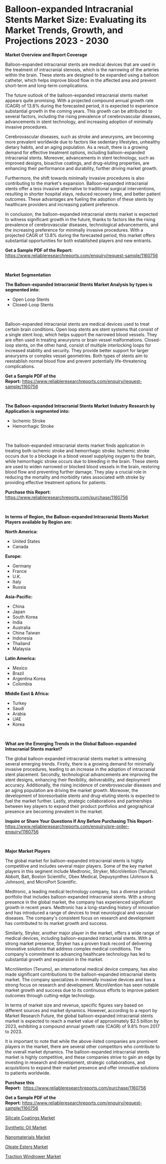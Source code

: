 <p><h1>Balloon-expanded Intracranial Stents Market Size: Evaluating its Market Trends, Growth, and Projections 2023 - 2030</h1></p><p><strong>Market Overview and Report Coverage</strong></p>
<p><p>Balloon-expanded intracranial stents are medical devices that are used in the treatment of intracranial stenosis, which is the narrowing of the arteries within the brain. These stents are designed to be expanded using a balloon catheter, which helps improve blood flow in the affected area and prevent short-term and long-term complications.</p><p>The future outlook of the balloon-expanded intracranial stents market appears quite promising. With a projected compound annual growth rate (CAGR) of 13.8% during the forecasted period, it is expected to experience substantial growth in the coming years. This growth can be attributed to several factors, including the rising prevalence of cerebrovascular diseases, advancements in stent technology, and increasing adoption of minimally invasive procedures.</p><p>Cerebrovascular diseases, such as stroke and aneurysms, are becoming more prevalent worldwide due to factors like sedentary lifestyles, unhealthy dietary habits, and an aging population. As a result, there is a growing demand for effective treatment options, including balloon-expanded intracranial stents. Moreover, advancements in stent technology, such as improved designs, bioactive coatings, and drug-eluting properties, are enhancing their performance and durability, further driving market growth.</p><p>Furthermore, the shift towards minimally invasive procedures is also contributing to the market's expansion. Balloon-expanded intracranial stents offer a less invasive alternative to traditional surgical interventions, resulting in shorter hospital stays, reduced recovery time, and better patient outcomes. These advantages are fueling the adoption of these stents by healthcare providers and increasing patient preference.</p><p>In conclusion, the balloon-expanded intracranial stents market is expected to witness significant growth in the future, thanks to factors like the rising prevalence of cerebrovascular diseases, technological advancements, and the increasing preference for minimally invasive procedures. With a projected CAGR of 13.8% during the forecasted period, this market offers substantial opportunities for both established players and new entrants.</p></p>
<p><strong>Get a Sample PDF of the Report:</strong> <a href="https://www.reliableresearchreports.com/enquiry/request-sample/1160756">https://www.reliableresearchreports.com/enquiry/request-sample/1160756</a></p>
<p>&nbsp;</p>
<p><strong>Market Segmentation</strong></p>
<p><strong>The Balloon-expanded Intracranial Stents Market Analysis by types is segmented into:</strong></p>
<p><ul><li>Open Loop Stents</li><li>Closed-Loop Stents</li></ul></p>
<p>&nbsp;</p>
<p><p>Balloon-expanded intracranial stents are medical devices used to treat certain brain conditions. Open loop stents are stent systems that consist of a single stent loop, which helps support the narrowed blood vessels. They are often used in treating aneurysms or brain vessel malformations. Closed-loop stents, on the other hand, consist of multiple interlocking loops for increased stability and security. They provide better support for larger aneurysms or complex vessel geometries. Both types of stents aim to reestablish normal blood flow and prevent potentially life-threatening complications.</p></p>
<p><strong>Get a Sample PDF of the Report:</strong>&nbsp;<a href="https://www.reliableresearchreports.com/enquiry/request-sample/1160756">https://www.reliableresearchreports.com/enquiry/request-sample/1160756</a></p>
<p>&nbsp;</p>
<p><strong>The Balloon-expanded Intracranial Stents Market Industry Research by Application is segmented into:</strong></p>
<p><ul><li>Ischemic Stroke</li><li>Hemorrhagic Stroke</li></ul></p>
<p>&nbsp;</p>
<p><p>The balloon-expanded intracranial stents market finds application in treating both ischemic stroke and hemorrhagic stroke. Ischemic stroke occurs due to a blockage in a blood vessel supplying oxygen to the brain, while hemorrhagic stroke occurs due to bleeding in the brain. These stents are used to widen narrowed or blocked blood vessels in the brain, restoring blood flow and preventing further damage. They play a crucial role in reducing the mortality and morbidity rates associated with stroke by providing effective treatment options for patients.</p></p>
<p><strong>Purchase this Report:</strong>&nbsp; <a href="https://www.reliableresearchreports.com/purchase/1160756">https://www.reliableresearchreports.com/purchase/1160756</a></p>
<p>&nbsp;</p>
<p><strong>In terms of Region, the Balloon-expanded Intracranial Stents Market Players available by Region are:</strong></p>
<p>
    <p> <strong> North America: </strong>
        <ul>
            <li>United States</li>
            <li>Canada</li>
        </ul>
        </p> 
    <p> <strong> Europe: </strong>
        <ul>
            <li>Germany</li>
            <li>France</li>
            <li>U.K.</li>
            <li>Italy</li>
            <li>Russia</li>
        </ul>
        </p> 
    <p> <strong> Asia-Pacific: </strong>
        <ul>
            <li>China</li>
            <li>Japan</li>
            <li>South Korea</li>
            <li>India</li>
            <li>Australia</li>
            <li>China Taiwan</li>
            <li>Indonesia</li>
            <li>Thailand</li>
            <li>Malaysia</li>
        </ul>
        </p> 
    <p> <strong> Latin America: </strong>
        <ul>
            <li>Mexico</li>
            <li>Brazil</li>
            <li>Argentina Korea</li>
            <li>Colombia</li>
        </ul>
        </p> 
    <p> <strong> Middle East & Africa: </strong>
        <ul>
            <li>Turkey</li>
            <li>Saudi</li>
            <li>Arabia</li>
            <li>UAE</li>
            <li>Korea</li>
        </ul>
    </p>
    </p>
<p>&nbsp;</p>
<p><strong>What are the Emerging Trends in the Global Balloon-expanded Intracranial Stents market?</strong></p>
<p><p>The global balloon-expanded intracranial stents market is witnessing several emerging trends. Firstly, there is a growing demand for minimally invasive procedures, leading to an increase in the adoption of intracranial stent placement. Secondly, technological advancements are improving the stent designs, enhancing their flexibility, deliverability, and deployment accuracy. Additionally, the rising incidence of cerebrovascular diseases and an aging population are driving the market growth. Moreover, the development of bioresorbable stents and drug-eluting stents is expected to fuel the market further. Lastly, strategic collaborations and partnerships between key players to expand their product portfolios and geographical presence are becoming prevalent in the market.</p></p>
<p><strong>Inquire or Share Your Questions If Any Before Purchasing This Report</strong>- <a href="https://www.reliableresearchreports.com/enquiry/pre-order-enquiry/1160756">https://www.reliableresearchreports.com/enquiry/pre-order-enquiry/1160756</a></p>
<p>&nbsp;</p>
<p><strong>Major Market Players</strong></p>
<p><p>The global market for balloon-expanded intracranial stents is highly competitive and includes several major players. Some of the key market players in this segment include Medtronic, Stryker, MicroVention (Terumo), Abbott, Balt, Boston Scientific, Obex Medical, Depuysynthes (Johnson & Johnson), and MicroPort Scientific.</p><p>Medtronic, a leading medical technology company, has a diverse product portfolio that includes balloon-expanded intracranial stents. With a strong presence in the global market, the company has experienced significant growth in recent years. Medtronic has a long-standing history of innovation and has introduced a range of devices to treat neurological and vascular diseases. The company's consistent focus on research and development has contributed to its market growth and success.</p><p>Similarly, Stryker, another major player in the market, offers a wide range of medical devices, including balloon-expanded intracranial stents. With a strong market presence, Stryker has a proven track record of delivering innovative solutions that address complex medical conditions. The company's commitment to advancing healthcare technology has led to substantial growth and expansion in the market.</p><p>MicroVention (Terumo), an international medical device company, has also made significant contributions to the balloon-expanded intracranial stents market. The company specializes in minimally invasive devices and has a strong focus on research and development. MicroVention has seen notable market growth and success due to its continuous efforts to improve patient outcomes through cutting-edge technology.</p><p>In terms of market size and revenue, specific figures vary based on different sources and market dynamics. However, according to a report by Market Research Future, the global balloon-expanded intracranial stents market is expected to reach a market value of approximately $2.5 billion by 2023, exhibiting a compound annual growth rate (CAGR) of 9.8% from 2017 to 2023.</p><p>It is important to note that while the above-listed companies are prominent players in the market, there are several other competitors who contribute to the overall market dynamics. The balloon-expanded intracranial stents market is highly competitive, and these companies strive to gain an edge by investing in research and development, strategic collaborations, and acquisitions to expand their market presence and offer innovative solutions to patients worldwide.</p></p>
<p><strong>Purchase this Report:</strong>&nbsp;&nbsp;<a href="https://www.reliableresearchreports.com/purchase/1160756">https://www.reliableresearchreports.com/purchase/1160756</a></p>
<p></p>
<p><strong>Get a Sample PDF of the Report:</strong>&nbsp;<a href="https://www.reliableresearchreports.com/enquiry/request-sample/1160756">https://www.reliableresearchreports.com/enquiry/request-sample/1160756</a></p>
<p><p><a href="https://medium.com/@loretashyti01/silicate-coatings-market-size-growth-forecast-2023-2030-a1ae0e59cad5">Silicate Coatings Market</a></p><p><a href="https://medium.com/@klebogdani/synthetic-oil-market-size-growth-forecast-2023-2030-408d17718d79">Synthetic Oil Market</a></p><p><a href="https://www.linkedin.com/pulse/nanomaterials-market-size-share-global-analysis-report-vbype/">Nanomaterials Market</a></p><p><a href="https://www.linkedin.com/pulse/oleate-esters-market-size-share-amp-trends-analysis-report-sddle/">Oleate Esters Market</a></p><p><a href="https://github.com/Chiragrp25/Market-Research-Report-List-1/blob/main/traction-windrower-market.md">Traction Windrower Market</a></p></p>